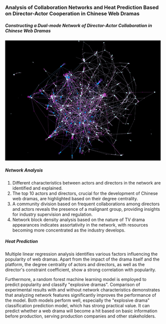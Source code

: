 ### Analysis of Collaboration Networks and Heat Prediction Based on Director-Actor Cooperation in Chinese Web Dramas

##### Constructing a Dual-mode Network of Director-Actor Collaboration in Chinese Web Dramas

![network](network.png)

##### Network Analysis

1. Different characteristics between actors and directors in the network are identified and explained.
2. The top 10 actors and directors, crucial for the development of Chinese web dramas, are highlighted based on their degree centrality.
3. A community division based on frequent collaborations among directors and actors reveals the presence of a malignant group, providing insights for industry supervision and regulation.
4. Network block density analysis based on the nature of TV drama appearances indicates assortativity in the network, with resources becoming more concentrated as the industry develops.

##### Heat Prediction

Multiple linear regression analysis identifies various factors influencing the popularity of web dramas. Apart from the impact of the drama itself and the platform, the degree centrality of actors and directors, as well as the director's constraint coefficient, show a strong correlation with popularity.

Furthermore, a random forest machine learning model is employed to predict popularity and classify "explosive dramas". Comparison of experimental results with and without network characteristics demonstrates that analyzing network features significantly improves the performance of the model. Both models perform well, especially the "explosive drama" classification prediction model, which has strong practical value. It can predict whether a web drama will become a hit based on basic information before production, serving production companies and other stakeholders.